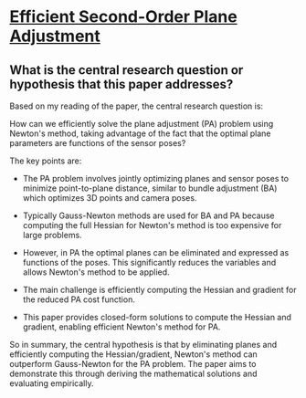 # [Efficient Second-Order Plane Adjustment](https://arxiv.org/abs/2211.11542)

## What is the central research question or hypothesis that this paper addresses?

 Based on my reading of the paper, the central research question is: 

How can we efficiently solve the plane adjustment (PA) problem using Newton's method, taking advantage of the fact that the optimal plane parameters are functions of the sensor poses?

The key points are:

- The PA problem involves jointly optimizing planes and sensor poses to minimize point-to-plane distance, similar to bundle adjustment (BA) which optimizes 3D points and camera poses. 

- Typically Gauss-Newton methods are used for BA and PA because computing the full Hessian for Newton's method is too expensive for large problems.

- However, in PA the optimal planes can be eliminated and expressed as functions of the poses. This significantly reduces the variables and allows Newton's method to be applied. 

- The main challenge is efficiently computing the Hessian and gradient for the reduced PA cost function. 

- This paper provides closed-form solutions to compute the Hessian and gradient, enabling efficient Newton's method for PA.

So in summary, the central hypothesis is that by eliminating planes and efficiently computing the Hessian/gradient, Newton's method can outperform Gauss-Newton for the PA problem. The paper aims to demonstrate this through deriving the mathematical solutions and evaluating empirically.
